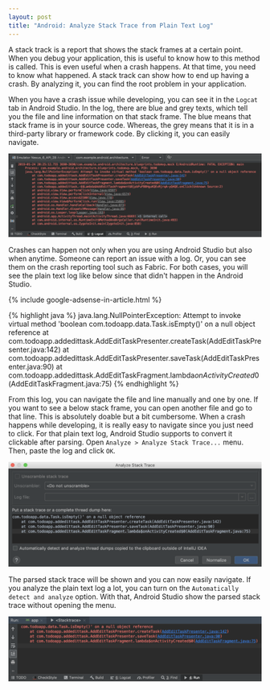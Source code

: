 ```yaml
---
layout: post
title: "Android: Analyze Stack Trace from Plain Text Log"
---
```


A stack track is a report that shows the stack frames at a certain point. When you debug your application, this is useful to know how to this method is called. This is even useful when a crash happens. At that time, you need to know what happened. A stack track can show how to end up having a crash. By analyzing it, you can find the root problem in your application.

When you have a crash issue while developing, you can see it in the `Logcat` tab in Android Studio. In the log, there are blue and grey texts, which tell you the file and line information on that stack frame. The blue means that stack frame is in your source code. Whereas, the grey means that it is in a third-party library or framework code. By clicking it, you can easily navigate.

![](/images/2019/03-10/crash-log.png)

Crashes can happen not only when you are using Android Studio but also when anytime. Someone can report an issue with a log. Or, you can see them on the crash reporting tool such as Fabric. For both cases, you will see the plain text log like below since that didn't happen in the Android Studio.

{% include google-adsense-in-article.html %}

{% highlight java %}
java.lang.NullPointerException: Attempt to invoke virtual method 'boolean com.todoapp.data.Task.isEmpty()' on a null object reference
    at com.todoapp.addedittask.AddEditTaskPresenter.createTask(AddEditTaskPresenter.java:142)
    at com.todoapp.addedittask.AddEditTaskPresenter.saveTask(AddEditTaskPresenter.java:90)
    at com.todoapp.addedittask.AddEditTaskFragment.lambda$onActivityCreated$0(AddEditTaskFragment.java:75)
{% endhighlight %}

From this log, you can navigate the file and line manually and one by one. If you want to see a below stack frame, you can open another file and go to that line. This is absolutely doable but a bit cumbersome. When a crash happens while developing, it is really easy to navigate since you just need to click. For that plain text log, Android Studio supports to convert it clickable after parsing. Open `Analyze > Analyze Stack Trace...` menu.  Then, paste the log and click `OK`.

![](/images/2019/03-10/analyze-stack-trace.png)


The parsed stack trace will be shown and you can now easily navigate. If you analyze the plain text log a lot, you can turn on the `Automatically detect and analyze` option. With that, Android Studio show the parsed stack trace without opening the menu.

![](/images/2019/03-10/parsed-stack-trace.png)
